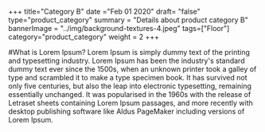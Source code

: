 +++
title="Category B"
date ="Feb 01 2020"
draft= "false"
type="product_category"
summary = "Details about product category B"
bannerImage = "../img/background-textures-4.jpeg"
tags=["Floor"]
category="product_category"
weight = 2
+++


#What is Lorem Ipsum?
Lorem Ipsum is simply dummy text of the printing and typesetting industry. Lorem Ipsum has been the industry's standard dummy text ever since the 1500s, when an unknown printer took a galley of type and scrambled it to make a type specimen book. It has survived not only five centuries, but also the leap into electronic typesetting, remaining essentially unchanged. It was popularised in the 1960s with the release of Letraset sheets containing Lorem Ipsum passages, and more recently with desktop publishing software like Aldus PageMaker including versions of Lorem Ipsum.